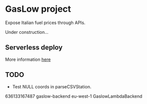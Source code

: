 # GasLow project

Expose Italian fuel prices through APIs.

Under construction...

## Serverless deploy

More information [here](https://github.com/awslabs/aws-serverless-express/tree/master/examples/basic-starter)

## TODO

- Test NULL coords in parseCSVStation.

636133167487
gaslow-backend
eu-west-1
GaslowLambdaBackend